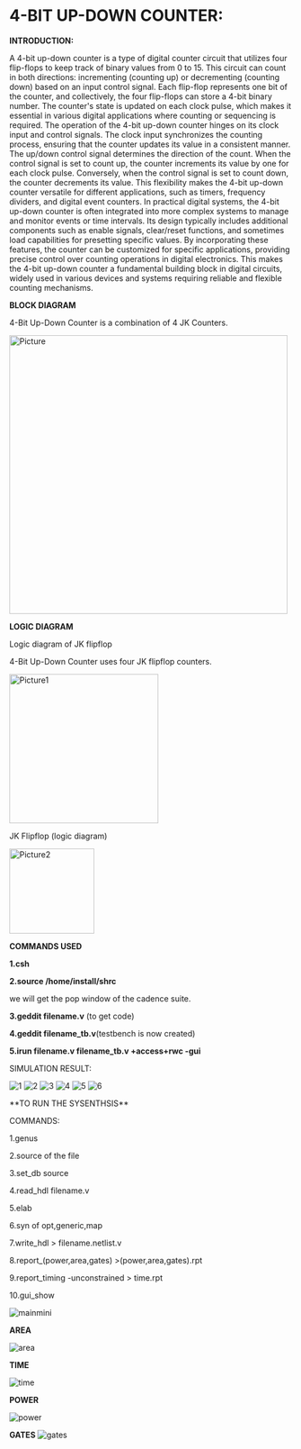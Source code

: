 # 4-BIT UP-DOWN COUNTER:
**INTRODUCTION:**</p>
A 4-bit up-down counter is a type of digital counter circuit that utilizes four flip-flops to keep track of 
binary values from 0 to 15. This circuit can count in both directions: incrementing (counting 
up) or decrementing (counting down) based on an input control signal. Each flip-flop represents 
one bit of the counter, and collectively, the four flip-flops can store a 4-bit binary number. The 
counter's state is updated on each clock pulse, which makes it essential in various digital 
applications where counting or sequencing is required.
The operation of the 4-bit up-down counter hinges on its clock input and control signals. The clock 
input synchronizes the counting process, ensuring that the counter updates its value in a 
consistent manner. The up/down control signal determines the direction of the count. When the 
control signal is set to count up, the counter increments its value by one for each clock pulse. 
Conversely, when the control signal is set to count down, the counter decrements its value. This 
flexibility makes the 4-bit up-down counter versatile for different applications, such as timers, 
frequency dividers, and digital event counters.
In practical digital systems, the 4-bit up-down counter is often integrated into more complex systems 
to manage and monitor events or time intervals. Its design typically includes additional 
components such as enable signals, clear/reset functions, and sometimes load capabilities for 
presetting specific values. By incorporating these features, the counter can be customized for 
specific applications, providing precise control over counting operations in digital electronics. 
This makes the 4-bit up-down counter a fundamental building block in digital circuits, widely 
used in various devices and systems requiring reliable and flexible counting mechanisms.</p>
**BLOCK DIAGRAM**</p>
4-Bit Up-Down Counter is a combination of 4 JK Counters.</p>
<img width="495" alt="Picture" src="https://github.com/user-attachments/assets/2ff15fdc-4cf1-4679-88c3-770df5bd5070"></p>
**LOGIC DIAGRAM**</p>
Logic diagram of JK flipflop</p>
 4-Bit Up-Down Counter uses four JK flipflop counters.</p>
<img width="265" alt="Picture1" src="https://github.com/user-attachments/assets/edcc66a4-f4cd-48fb-bde3-5d59fd56824e"></p>
JK Flipflop (logic diagram)</p>
<img width="151" alt="Picture2" src="https://github.com/user-attachments/assets/a8fed6b9-ac86-452a-aed1-34a017a7a4c0"></p>
**COMMANDS USED**</p>
**1.csh**</p>
**2.source /home/install/shrc**</p>
we will get the pop window of the cadence suite.<p>
**3.geddit filename.v** (to get code)</p>
**4.geddit filename_tb.v**(testbench is now created)</p>
**5.irun filename.v filename_tb.v +access+rwc -gui**</p>
SIMULATION RESULT:</p>
![1](https://github.com/user-attachments/assets/0f8d9710-75f3-4669-a7b2-bfad45014cb6)
![2](https://github.com/user-attachments/assets/ca822a2e-29f9-407e-868b-1d063ee0458d)
![3](https://github.com/user-attachments/assets/381c7866-a14e-42c5-b6bd-cbbc64d74bf4)
![4](https://github.com/user-attachments/assets/59dd7fe5-5fe3-412d-8003-2f42498d91dc)
![5](https://github.com/user-attachments/assets/879676a1-4ee3-4ba1-984f-50e459eab02c)
![6](https://github.com/user-attachments/assets/47951d54-95e7-4152-bc8e-d9e80e7c413f)
</p>
**TO RUN THE SYSENTHSIS**</p>
COMMANDS:</p>
1.genus</p>
2.source of the file</p>
3.set_db source</p>
4.read_hdl filename.v</p>
5.elab</p>
6.syn of opt,generic,map</p>
7.write_hdl > filename.netlist.v</p>
8.report_(power,area,gates) >(power,area,gates).rpt</p>
9.report_timing -unconstrained > time.rpt</p>
10.gui_show</p>

![mainmini](https://github.com/user-attachments/assets/29593131-6676-4154-a5b4-8c7a9c2b209f)</p>
**AREA**</p>
![area](https://github.com/user-attachments/assets/a0a3b4fe-49e5-4950-962f-5f823c9aa2aa)</p>
**TIME**</p>
![time](https://github.com/user-attachments/assets/18570ed6-af75-4a20-af92-7ccaf5d4aeb6)</p>
**POWER**</p>
![power](https://github.com/user-attachments/assets/4c9ff86e-d7c0-4694-bb3a-0f45a2891ff7)</p>
**GATES**
![gates](https://github.com/user-attachments/assets/178a1dcf-5a2e-44b6-8ce6-5bd076b45142)</p>
